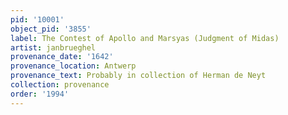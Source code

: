 ```yaml
---
pid: '10001'
object_pid: '3855'
label: The Contest of Apollo and Marsyas (Judgment of Midas)
artist: janbrueghel
provenance_date: '1642'
provenance_location: Antwerp
provenance_text: Probably in collection of Herman de Neyt
collection: provenance
order: '1994'
---
```

